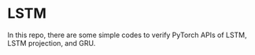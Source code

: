 # LSTM
In this repo, there are some simple codes to verify PyTorch APIs of LSTM, LSTM projection, and GRU.